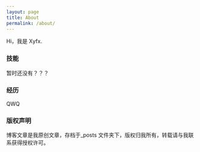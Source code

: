 ```yaml
---
layout: page
title: About
permalink: /about/
---
```


Hi，我是 Xyfx.

### 技能

暂时还没有？？？

### 经历

QWQ

### 版权声明

博客文章是我原创文章，存档于_posts 文件夹下，版权归我所有，转载请与我联系获得授权许可。

